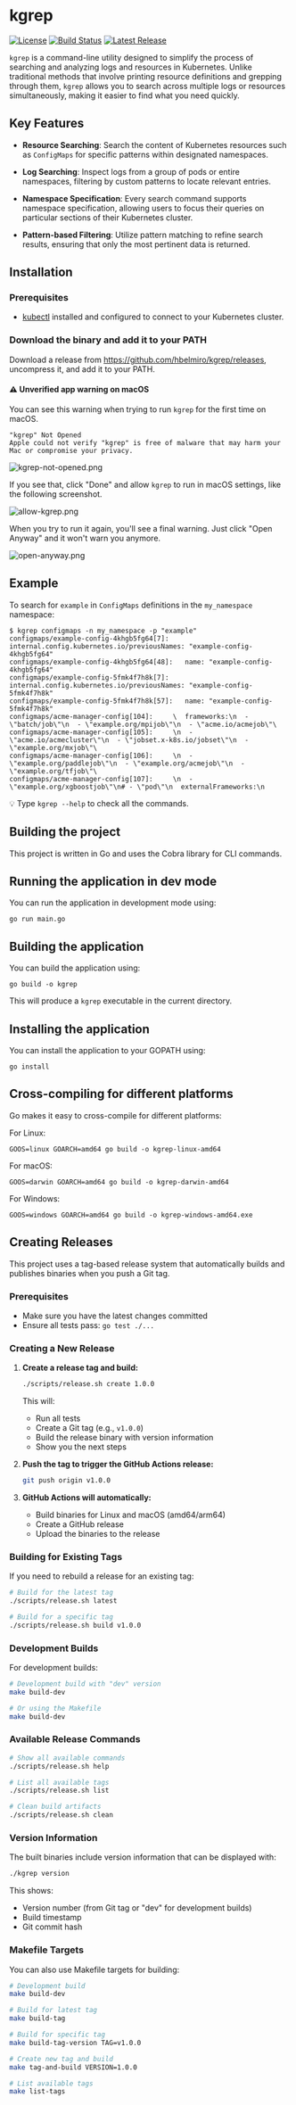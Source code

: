 # kgrep

[![License](https://img.shields.io/badge/license-Apache%202.0-blue.svg)](LICENSE)
[![Build Status](https://github.com/hbelmiro/kgrep/actions/workflows/ci.yaml/badge.svg)](https://github.com/hbelmiro/kgrep/actions/workflows/ci.yaml)
[![Latest Release](https://img.shields.io/github/v/release/hbelmiro/kgrep)](https://github.com/hbelmiro/kgrep/releases)

`kgrep` is a command-line utility designed to simplify the process of searching and analyzing logs and resources in Kubernetes. Unlike traditional methods that involve printing resource definitions and grepping through them, `kgrep` allows you to search across multiple logs or resources simultaneously, making it easier to find what you need quickly.

## Key Features

* **Resource Searching**: Search the content of Kubernetes resources such as `ConfigMaps` for specific patterns within designated namespaces.

* **Log Searching**: Inspect logs from a group of pods or entire namespaces, filtering by custom patterns to locate relevant entries.

* **Namespace Specification**: Every search command supports namespace specification, allowing users to focus their queries on particular sections of their Kubernetes cluster.

* **Pattern-based Filtering**: Utilize pattern matching to refine search results, ensuring that only the most pertinent data is returned.

## Installation

### Prerequisites

- [kubectl](https://kubernetes.io/docs/tasks/tools/install-kubectl/) installed and configured to connect to your
  Kubernetes cluster.

### Download the binary and add it to your PATH

Download a release from https://github.com/hbelmiro/kgrep/releases, uncompress it, and add it to your PATH.

#### ⚠️ Unverified app warning on macOS

You can see this warning when trying to run `kgrep` for the first time on macOS.

```
"kgrep" Not Opened
Apple could not verify "kgrep" is free of malware that may harm your Mac or compromise your privacy.
```

![kgrep-not-opened.png](resources/kgrep-not-opened.png)

If you see that, click "Done" and allow `kgrep` to run in macOS settings, like the following screenshot.

![allow-kgrep.png](resources/allow-kgrep.png)

When you try to run it again, you'll see a final warning. Just click "Open Anyway" and it won't warn you anymore.

![open-anyway.png](resources/open-anyway.png)

## Example

To search for `example` in `ConfigMaps` definitions in the `my_namespace` namespace: 

```shell
$ kgrep configmaps -n my_namespace -p "example"
configmaps/example-config-4khgb5fg64[7]:     internal.config.kubernetes.io/previousNames: "example-config-4khgb5fg64"
configmaps/example-config-4khgb5fg64[48]:   name: "example-config-4khgb5fg64"
configmaps/example-config-5fmk4f7h8k[7]:     internal.config.kubernetes.io/previousNames: "example-config-5fmk4f7h8k"
configmaps/example-config-5fmk4f7h8k[57]:   name: "example-config-5fmk4f7h8k"
configmaps/acme-manager-config[104]:     \  frameworks:\n  - \"batch/job\"\n  - \"example.org/mpijob\"\n  - \"acme.io/acmejob\"\
configmaps/acme-manager-config[105]:     \n  - \"acme.io/acmecluster\"\n  - \"jobset.x-k8s.io/jobset\"\n  - \"example.org/mxjob\"\
configmaps/acme-manager-config[106]:     \n  - \"example.org/paddlejob\"\n  - \"example.org/acmejob\"\n  - \"example.org/tfjob\"\
configmaps/acme-manager-config[107]:     \n  - \"example.org/xgboostjob\"\n# - \"pod\"\n  externalFrameworks:\n
```

💡 Type `kgrep --help` to check all the commands.

## Building the project

This project is written in Go and uses the Cobra library for CLI commands.

## Running the application in dev mode

You can run the application in development mode using:
```shell script
go run main.go
```

## Building the application

You can build the application using:
```shell script
go build -o kgrep
```

This will produce a `kgrep` executable in the current directory.

## Installing the application

You can install the application to your GOPATH using:
```shell script
go install
```

## Cross-compiling for different platforms

Go makes it easy to cross-compile for different platforms:

For Linux:
```shell script
GOOS=linux GOARCH=amd64 go build -o kgrep-linux-amd64
```

For macOS:
```shell script
GOOS=darwin GOARCH=amd64 go build -o kgrep-darwin-amd64
```

For Windows:
```shell script
GOOS=windows GOARCH=amd64 go build -o kgrep-windows-amd64.exe
```

## Creating Releases

This project uses a tag-based release system that automatically builds and publishes binaries when you push a Git tag.

### Prerequisites

- Make sure you have the latest changes committed
- Ensure all tests pass: `go test ./...`

### Creating a New Release

1. **Create a release tag and build:**
   ```bash
   ./scripts/release.sh create 1.0.0
   ```
   This will:
   - Run all tests
   - Create a Git tag (e.g., `v1.0.0`)
   - Build the release binary with version information
   - Show you the next steps

2. **Push the tag to trigger the GitHub Actions release:**
   ```bash
   git push origin v1.0.0
   ```

3. **GitHub Actions will automatically:**
   - Build binaries for Linux and macOS (amd64/arm64)
   - Create a GitHub release
   - Upload the binaries to the release

### Building for Existing Tags

If you need to rebuild a release for an existing tag:

```bash
# Build for the latest tag
./scripts/release.sh latest

# Build for a specific tag
./scripts/release.sh build v1.0.0
```

### Development Builds

For development builds:

```bash
# Development build with "dev" version
make build-dev

# Or using the Makefile
make build-dev
```

### Available Release Commands

```bash
# Show all available commands
./scripts/release.sh help

# List all available tags
./scripts/release.sh list

# Clean build artifacts
./scripts/release.sh clean
```

### Version Information

The built binaries include version information that can be displayed with:

```bash
./kgrep version
```

This shows:
- Version number (from Git tag or "dev" for development builds)
- Build timestamp
- Git commit hash

### Makefile Targets

You can also use Makefile targets for building:

```bash
# Development build
make build-dev

# Build for latest tag
make build-tag

# Build for specific tag
make build-tag-version TAG=v1.0.0

# Create new tag and build
make tag-and-build VERSION=1.0.0

# List available tags
make list-tags
```
